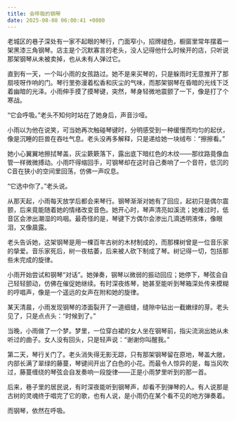 ```yaml
---
title: 会呼吸的钢琴
date: 2025-08-08 06:00:41 +0800
---
```


老城区的巷子深处有一家不起眼的琴行，门面窄小，招牌褪色，橱窗里常年摆着一架黑漆三角钢琴。店主是个沉默寡言的老头，没人记得他什么时候开的店，只听说那架钢琴从未被卖掉，也从未有人弹过它。

直到有一天，一个叫小雨的女孩路过。她不是来买琴的，只是躲雨时无意推开了那扇吱呀作响的门。琴行里弥漫着松香和灰尘的气味，而那架钢琴在昏暗的光线下泛着幽暗的光泽。小雨伸手摸了摸琴键，突然，琴身轻微地震颤了一下，像是打了个寒战。

“它会呼吸。”老头不知何时站在了她身后，声音沙哑。

小雨以为他在说笑，可当她再次触碰琴键时，分明感受到一种缓慢而均匀的起伏，像是沉睡的巨兽在吞吐气息。老头没再多解释，只是递给她一块绒布：“擦擦看。”

她小心翼翼地擦拭琴盖，灰尘簌簌落下，露出底下暗红色的木纹——那纹路竟像血管一样微微搏动。小雨吓得缩回手，可钢琴却在这时自己奏响了一个音符，低沉的C音在狭小的空间里回荡，仿佛一声叹息。

“它选中你了。”老头说。

从那天起，小雨每天放学后都会来琴行。钢琴渐渐对她有了回应，起初只是偶尔震颤，后来竟能随着她的情绪改变音色。她开心时，琴声清亮如溪流；她难过时，低音区会渗出潮湿的呜咽。最奇怪的是，琴键下方偶尔会渗出几滴透明液体，像眼泪，又像晨露。

老头告诉她，这架钢琴是用一棵百年古树的木材制成的，而那棵树曾是一位音乐家的挚爱。音乐家死后，树一夜枯萎，后来被人砍下制成了琴。树记得一切，包括那些未完成的旋律。

小雨开始尝试和钢琴“对话”。她弹奏，钢琴以微弱的振动回应；她停下，琴弦会自己轻轻颤动，仿佛在催促她继续。有时深夜练琴，她甚至能听到琴箱深处传来模糊的哼唱声，像是一个遥远的女声在附和她的旋律。

某天清晨，小雨发现钢琴的漆面裂开了一道细缝，缝隙中钻出一截嫩绿的芽。老头见了，只是点点头：“时候到了。”

当晚，小雨做了一个梦。梦里，一位穿白裙的女人坐在钢琴前，指尖流淌出她从未听过的曲子。女人没有回头，只是轻声说：“谢谢你叫醒我。”

第二天，琴行关门了。老头消失得无影无踪，只有那架钢琴留在原地，琴盖大敞，内部长满了翠绿的藤蔓，琴键间开出了白色的小花。而最令人惊异的是，每当风吹过，藤蔓缠绕的琴弦会自发奏响一段旋律——正是小雨梦里听到的那一首。

后来，巷子里的居民说，有时深夜能听到钢琴声，却看不到弹琴的人。有人说那是古树的灵魂终于唱完了它的歌，也有人说，是小雨仍在某个看不见的地方弹奏着。

而钢琴，依然在呼吸。
